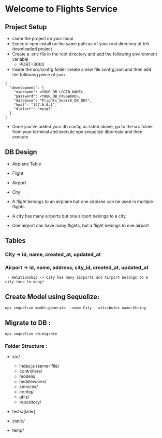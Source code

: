 # Welcome to Flights Service

## Project Setup

- clone the project on your local
- Execute npm install on the same path as of your root directory of teh downloaded project
- Create a .env file in the root directory and add the following environment variable
  - PORT=3000
- Inside the src/config folder create a new file config.json and then add the following piece of json

```
{
  "development": {
    "username": <YOUR_DB_LOGIN_NAME>,
    "password": <YOUR_DB_PASSWORD>,
    "database": "Flights_Search_DB_DEV",
    "host": "127.0.0.1",
    "dialect": "mysql"
  }
}
```

- Once you've added your db config as listed above, go to the src folder from your terminal and execute npx sequelize db:create and then execute

## DB Design

- Airplane Table
- Flight
- Airport
- City

- A flight belongs to an airplane but one airplane can be used in multiple flights
- A city has many airports but one airport belongs to a city
- One airport can have many flights, but a flight belongs to one airport

## Tables

### City -> id, name, created_at, updated_at

### Airport -> id, name, address, city_id, created_at, updated_at

     - Relationship -> City has many airports and Airport belongs to a city (one to many)

## Create Model using Sequelize:

`npx sequelize model:generate --name City --attributes name:String`

## Migrate to DB :

`npx sequelize db:migrate`

### Folder Structure :

- src/

  - index.js (server file)
  - controllers/
  - models/
  - middlewares/
  - services/
  - config/
  - utils/
  - repository/

- tests/[later]
- static/
- temp/
